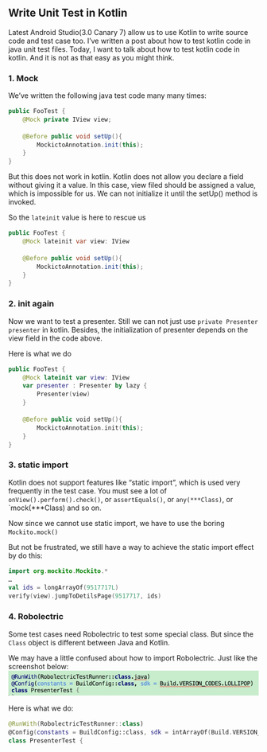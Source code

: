 
## Write Unit Test in Kotlin

Latest Android Studio(3.0 Canary 7) allow us to use Kotlin to write source code and test case too.  I’ve written a post about how to test kotlin code in java unit test files. Today, I want to talk about how to test kotlin code in kotlin. And it is not as that easy as you might think.

### 1. Mock
We’ve written the following java test code many many times:
```java
public FooTest {
    @Mock private IView view;
    
    @Before public void setUp(){
        MockictoAnnotation.init(this);
    }
}
```

But this does not work in kotlin. Kotlin does not allow you declare a field without giving it a value. 
In this case, view filed should be assigned a value, which is impossible for us. We can not initialize it until the setUp() method is invoked. 

So the `lateinit` value is here to rescue us
```java
public FooTest {
    @Mock lateinit var view: IView
    
    @Before public void setUp(){
        MockictoAnnotation.init(this);
    }
}

```

### 2. init again
Now we want to test a presenter. Still we can not just use `private Presenter presenter` in kotlin.  Besides, the initialization of presenter depends on the view field in the code above. 

Here is what we do
```kotlin
public FooTest {
    @Mock lateinit var view: IView
    var presenter : Presenter by lazy {
        Presenter(view)
    }
    
    @Before public void setUp(){
        MockictoAnnotation.init(this);
    }
}
```

### 3. static import
Kotlin does not support features like “static import”, which is used very frequently in the test case. You must see a lot of `onView().perform().check()`, or `assertEquals()`, or `any(***Class)`, or `mock(***Class) and so on.  

Now since we cannot use static import, we have to use the boring `Mockito.mock()`

But not be frustrated, we still have a way to achieve the static import effect by do this:
```kotlin
import org.mockito.Mockito.*
…
val ids = longArrayOf(9517717L)
verify(view).jumpToDetilsPage(9517717, ids)
```

### 4. Robolectric
Some test cases need Robolectric to test some special class. But since the `Class` object is different between Java and Kotlin. 

We may have a little confused about how to import Robolectric. Just like the screenshot below:
![](./_image/2017-07-19-21-26-51.jpg)



Here is what we do:
```kotlin
@RunWith(RobolectricTestRunner::class)
@Config(constants = BuildConfig::class, sdk = intArrayOf(Build.VERSION_CODES.LOLLIPOP))
class PresenterTest {
```
